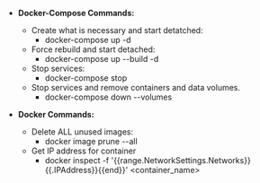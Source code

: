 - **Docker-Compose Commands:**
  - Create what is necessary and start detatched:
    - docker-compose up -d
  - Force rebuild and start detached:
    - docker-compose up --build -d
  - Stop services:
    - docker-compose stop
  - Stop services and remove containers and data volumes.
    - docker-compose down --volumes


- **Docker Commands:**
  - Delete ALL unused images:
    - docker image prune --all
  - Get IP address for container
    - docker inspect -f '{{range.NetworkSettings.Networks}}{{.IPAddress}}{{end}}' <container_name>
